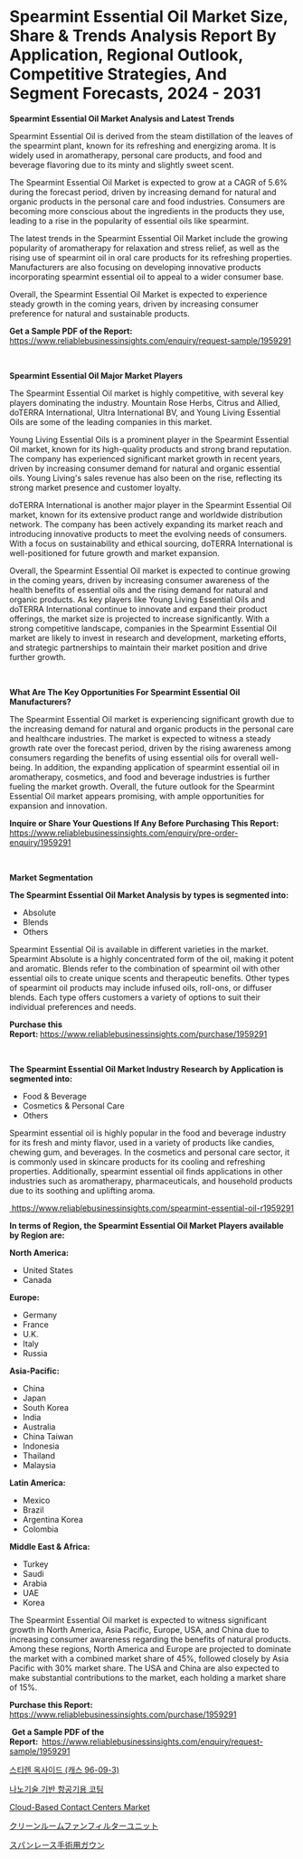 <p><h1>Spearmint Essential Oil Market Size, Share & Trends Analysis Report By Application, Regional Outlook, Competitive Strategies, And Segment Forecasts, 2024 - 2031</h1></p><p><strong>Spearmint Essential Oil Market Analysis and Latest Trends</strong></p>
<p><p>Spearmint Essential Oil is derived from the steam distillation of the leaves of the spearmint plant, known for its refreshing and energizing aroma. It is widely used in aromatherapy, personal care products, and food and beverage flavoring due to its minty and slightly sweet scent.</p><p>The Spearmint Essential Oil Market is expected to grow at a CAGR of 5.6% during the forecast period, driven by increasing demand for natural and organic products in the personal care and food industries. Consumers are becoming more conscious about the ingredients in the products they use, leading to a rise in the popularity of essential oils like spearmint.</p><p>The latest trends in the Spearmint Essential Oil Market include the growing popularity of aromatherapy for relaxation and stress relief, as well as the rising use of spearmint oil in oral care products for its refreshing properties. Manufacturers are also focusing on developing innovative products incorporating spearmint essential oil to appeal to a wider consumer base.</p><p>Overall, the Spearmint Essential Oil Market is expected to experience steady growth in the coming years, driven by increasing consumer preference for natural and sustainable products.</p></p>
<p><strong>Get a Sample PDF of the Report:&nbsp;</strong> <a href="https://www.reliablebusinessinsights.com/enquiry/request-sample/1959291">https://www.reliablebusinessinsights.com/enquiry/request-sample/1959291</a></p>
<p>&nbsp;</p>
<p><strong>Spearmint Essential Oil Major Market Players</strong></p>
<p><p>The Spearmint Essential Oil market is highly competitive, with several key players dominating the industry. Mountain Rose Herbs, Citrus and Allied, doTERRA International, Ultra International BV, and Young Living Essential Oils are some of the leading companies in this market.</p><p>Young Living Essential Oils is a prominent player in the Spearmint Essential Oil market, known for its high-quality products and strong brand reputation. The company has experienced significant market growth in recent years, driven by increasing consumer demand for natural and organic essential oils. Young Living's sales revenue has also been on the rise, reflecting its strong market presence and customer loyalty.</p><p>doTERRA International is another major player in the Spearmint Essential Oil market, known for its extensive product range and worldwide distribution network. The company has been actively expanding its market reach and introducing innovative products to meet the evolving needs of consumers. With a focus on sustainability and ethical sourcing, doTERRA International is well-positioned for future growth and market expansion.</p><p>Overall, the Spearmint Essential Oil market is expected to continue growing in the coming years, driven by increasing consumer awareness of the health benefits of essential oils and the rising demand for natural and organic products. As key players like Young Living Essential Oils and doTERRA International continue to innovate and expand their product offerings, the market size is projected to increase significantly. With a strong competitive landscape, companies in the Spearmint Essential Oil market are likely to invest in research and development, marketing efforts, and strategic partnerships to maintain their market position and drive further growth.</p></p>
<p>&nbsp;</p>
<p><strong>What Are The Key Opportunities For Spearmint Essential Oil Manufacturers?</strong></p>
<p><p>The Spearmint Essential Oil market is experiencing significant growth due to the increasing demand for natural and organic products in the personal care and healthcare industries. The market is expected to witness a steady growth rate over the forecast period, driven by the rising awareness among consumers regarding the benefits of using essential oils for overall well-being. In addition, the expanding application of spearmint essential oil in aromatherapy, cosmetics, and food and beverage industries is further fueling the market growth. Overall, the future outlook for the Spearmint Essential Oil market appears promising, with ample opportunities for expansion and innovation.</p></p>
<p><strong>Inquire or Share Your Questions If Any Before Purchasing This Report:</strong> <a href="https://www.reliablebusinessinsights.com/enquiry/pre-order-enquiry/1959291">https://www.reliablebusinessinsights.com/enquiry/pre-order-enquiry/1959291</a></p>
<p>&nbsp;</p>
<p><strong>Market Segmentation</strong></p>
<p><strong>The Spearmint Essential Oil Market Analysis by types is segmented into:</strong></p>
<p><ul><li>Absolute</li><li>Blends</li><li>Others</li></ul></p>
<p><p>Spearmint Essential Oil is available in different varieties in the market. Spearmint Absolute is a highly concentrated form of the oil, making it potent and aromatic. Blends refer to the combination of spearmint oil with other essential oils to create unique scents and therapeutic benefits. Other types of spearmint oil products may include infused oils, roll-ons, or diffuser blends. Each type offers customers a variety of options to suit their individual preferences and needs.</p></p>
<p><strong>Purchase this Report:&nbsp;</strong><a href="https://www.reliablebusinessinsights.com/purchase/1959291">https://www.reliablebusinessinsights.com/purchase/1959291</a></p>
<p>&nbsp;</p>
<p><strong>The Spearmint Essential Oil Market Industry Research by Application is segmented into:</strong></p>
<p><ul><li>Food & Beverage</li><li>Cosmetics & Personal Care</li><li>Others</li></ul></p>
<p><p>Spearmint essential oil is highly popular in the food and beverage industry for its fresh and minty flavor, used in a variety of products like candies, chewing gum, and beverages. In the cosmetics and personal care sector, it is commonly used in skincare products for its cooling and refreshing properties. Additionally, spearmint essential oil finds applications in other industries such as aromatherapy, pharmaceuticals, and household products due to its soothing and uplifting aroma.</p></p>
<p><a href="https://www.reliablebusinessinsights.com/spearmint-essential-oil-r1959291">&nbsp;https://www.reliablebusinessinsights.com/spearmint-essential-oil-r1959291</a></p>
<p><strong>In terms of Region, the Spearmint Essential Oil Market Players available by Region are:</strong></p>
<p>
    <p> <strong> North America: </strong>
        <ul>
            <li>United States</li>
            <li>Canada</li>
        </ul>
        </p> 
    <p> <strong> Europe: </strong>
        <ul>
            <li>Germany</li>
            <li>France</li>
            <li>U.K.</li>
            <li>Italy</li>
            <li>Russia</li>
        </ul>
        </p> 
    <p> <strong> Asia-Pacific: </strong>
        <ul>
            <li>China</li>
            <li>Japan</li>
            <li>South Korea</li>
            <li>India</li>
            <li>Australia</li>
            <li>China Taiwan</li>
            <li>Indonesia</li>
            <li>Thailand</li>
            <li>Malaysia</li>
        </ul>
        </p> 
    <p> <strong> Latin America: </strong>
        <ul>
            <li>Mexico</li>
            <li>Brazil</li>
            <li>Argentina Korea</li>
            <li>Colombia</li>
        </ul>
        </p> 
    <p> <strong> Middle East & Africa: </strong>
        <ul>
            <li>Turkey</li>
            <li>Saudi</li>
            <li>Arabia</li>
            <li>UAE</li>
            <li>Korea</li>
        </ul>
    </p>
    </p>
<p><p>The Spearmint Essential Oil market is expected to witness significant growth in North America, Asia Pacific, Europe, USA, and China due to increasing consumer awareness regarding the benefits of natural products. Among these regions, North America and Europe are projected to dominate the market with a combined market share of 45%, followed closely by Asia Pacific with 30% market share. The USA and China are also expected to make substantial contributions to the market, each holding a market share of 15%.</p></p>
<p><strong>Purchase this Report: </strong><a href="https://www.reliablebusinessinsights.com/purchase/1959291">https://www.reliablebusinessinsights.com/purchase/1959291</a></p>
<p>&nbsp;<strong>Get a Sample PDF of the Report:&nbsp;&nbsp;</strong><a href="https://www.reliablebusinessinsights.com/enquiry/request-sample/1959291">https://www.reliablebusinessinsights.com/enquiry/request-sample/1959291</a></p>
<p><strong></strong></p>
<p><p><a href="https://medium.com/@fosterfahey1971/%EC%8A%A4%ED%8B%B0%EB%A0%8C-%EC%98%A5%EC%82%AC%EC%9D%B4%EB%93%9C-cas-96-09-3-%EC%8B%9C%EC%9E%A5-%EB%B3%B4%EA%B3%A0%EC%84%9C%EB%8A%94-%EC%9D%B4-%EC%8B%9C%EC%9E%A5%EC%9D%98-%EC%B5%9C%EC%8B%A0-%ED%8A%B8%EB%A0%8C%EB%93%9C%EC%99%80-%EC%84%B1%EC%9E%A5-%EA%B8%B0%ED%9A%8C%EB%A5%BC-%EB%B0%9D%ED%98%80%EC%A4%8D%EB%8B%88%EB%8B%A4-f95f83dd6644">스티렌 옥사이드 (캐스 96-09-3)</a></p><p><a href="https://medium.com/@angelitahessel2022/%ED%95%AD%EA%B3%B5%EA%B8%B0%EC%9A%A9-%EB%82%98%EB%85%B8%EA%B8%B0%EC%88%A0-%EC%BD%94%ED%8C%85-%EC%8B%9C%EC%9E%A5-%EB%B6%84%EC%84%9D-%EA%B7%B8-cagr-%EC%8B%9C%EC%9E%A5-%EC%84%B8%EB%B6%84%ED%99%94-%EB%B0%8F-%EA%B8%80%EB%A1%9C%EB%B2%8C-%EC%82%B0%EC%97%85-%EA%B0%9C%EC%9A%94-47a513e34aeb">나노기술 기반 항공기용 코팅</a></p><p><a href="https://github.com/nicholepatriciadoylenwnrjr0/Market-Research-Report-List-3/blob/main/cloud-based-contact-centers-market.md">Cloud-Based Contact Centers Market</a></p><p><a href="https://medium.com/@eugenethompson65/%E3%82%AF%E3%83%AA%E3%83%BC%E3%83%B3%E3%83%AB%E3%83%BC%E3%83%A0%E3%83%95%E3%82%A1%E3%83%B3%E3%83%95%E3%82%A3%E3%83%AB%E3%82%BF%E3%83%A6%E3%83%8B%E3%83%83%E3%83%88%E3%81%AE%E5%B8%82%E5%A0%B4%E8%A6%8F%E6%A8%A1%E3%81%AF-%E3%82%B0%E3%83%AD%E3%83%BC%E3%83%90%E3%83%AB%E7%94%A3%E6%A5%AD%E3%81%AE%E4%B8%AD%E3%81%A7%E6%9C%80%E9%81%A9%E3%81%AA%E3%83%9E%E3%83%BC%E3%82%B1%E3%83%86%E3%82%A3%E3%83%B3%E3%82%B0%E3%83%81%E3%83%A3%E3%83%8D%E3%83%AB%E3%82%92%E7%A4%BA%E3%81%97%E3%81%A6%E3%81%84%E3%81%BE%E3%81%99-4c2aa3062c76">クリーンルームファンフィルターユニット</a></p><p><a href="https://medium.com/@candiceveum_27405/%E3%82%B9%E3%83%91%E3%83%B3%E3%83%AC%E3%83%BC%E3%82%B9%E6%89%8B%E8%A1%93%E7%94%A8%E3%82%AC%E3%82%A6%E3%83%B3%E3%81%AE%E5%B8%82%E5%A0%B4%E3%83%AC%E3%83%9D%E3%83%BC%E3%83%88%E3%81%AF-%E3%81%93%E3%81%AE%E5%B8%82%E5%A0%B4%E3%81%AE%E6%9C%80%E6%96%B0%E3%81%AE%E3%83%88%E3%83%AC%E3%83%B3%E3%83%89%E3%81%A8%E6%88%90%E9%95%B7%E3%81%AE%E6%A9%9F%E4%BC%9A%E3%82%92%E6%98%8E%E3%82%89%E3%81%8B%E3%81%AB%E3%81%97%E3%81%A6%E3%81%84%E3%81%BE%E3%81%99-8aab03035490">スパンレース手術用ガウン</a></p></p>